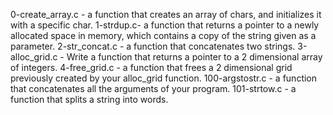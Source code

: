  0-create_array.c - a function that creates an array of chars, and initializes it with a specific char.
 1-strdup.c- a function that returns a pointer to a newly allocated space in memory, which contains a copy of the string given as a parameter.
2-str_concat.c - a function that concatenates two strings.
 3-alloc_grid.c - Write a function that returns a pointer to a 2 dimensional array of integers.
 4-free_grid.c -  a function that frees a 2 dimensional grid previously created by your alloc_grid function.
100-argstostr.c - a function that concatenates all the arguments of your program.
 101-strtow.c - a function that splits a string into words.
